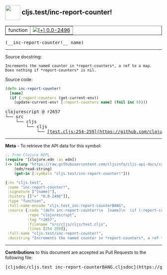 ## <img width="48px" valign="middle" src="http://i.imgur.com/Hi20huC.png"> cljs.test/inc-report-counter!

 <table border="1">
<tr>

<td>function</td>
<td><a href="https://github.com/cljsinfo/cljs-api-docs/tree/0.0-2496"><img valign="middle" alt="[+] 0.0-2496" src="https://img.shields.io/badge/+-0.0--2496-lightgrey.svg"></a> </td>
</tr>
</table>

 <samp>
(__inc-report-counter!__ name)<br>
</samp>

---




Source docstring:

```
Increments the named counter in *report-counters*, a ref to a map.
Does nothing if *report-counters* is nil.
```

Source code:

```clj
(defn inc-report-counter!
  [name]
  (if (:report-counters (get-current-env))
    (update-current-env! [:report-counters name] (fnil inc 0))))
```

 <pre>
clojurescript @ r2657
└── src
    └── cljs
        └── cljs
            └── <ins>[test.cljs:254-259](https://github.com/clojure/clojurescript/blob/r2657/src/cljs/cljs/test.cljs#L254-L259)</ins>
</pre>


---

__Meta__ - To retrieve the API data for this symbol:

```clj
;; from Clojure REPL
(require '[clojure.edn :as edn])
(-> (slurp "https://raw.githubusercontent.com/cljsinfo/cljs-api-docs/catalog/cljs-api.edn")
    (edn/read-string)
    (get-in [:symbols "cljs.test/inc-report-counter!"]))
```

```clj
{:ns "cljs.test",
 :name "inc-report-counter!",
 :signature ["[name]"],
 :history [["+" "0.0-2496"]],
 :type "function",
 :full-name-encode "cljs.test_inc-report-counterBANG",
 :source {:code "(defn inc-report-counter!\n  [name]\n  (if (:report-counters (get-current-env))\n    (update-current-env! [:report-counters name] (fnil inc 0))))",
          :repo "clojurescript",
          :tag "r2657",
          :filename "src/cljs/cljs/test.cljs",
          :lines [254 259]},
 :full-name "cljs.test/inc-report-counter!",
 :docstring "Increments the named counter in *report-counters*, a ref to a map.\nDoes nothing if *report-counters* is nil."}

```

---

__Contributions__ to this document are accepted as Pull Requests to the following file:

 <pre>
[cljsdoc/cljs.test_inc-report-counterBANG.cljsdoc](https://github.com/cljsinfo/cljs-api-docs/blob/master/cljsdoc/cljs.test_inc-report-counterBANG.cljsdoc)
</pre>

